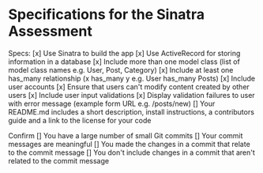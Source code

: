 # Specifications for the Sinatra Assessment

Specs:
[x] Use Sinatra to build the app
[x] Use ActiveRecord for storing information in a database
[x] Include more than one model class (list of model class names e.g. User, Post, Category)
[x] Include at least one has_many relationship (x has_many y e.g. User has_many Posts)
[x] Include user accounts
[x] Ensure that users can't modify content created by other users
[x] Include user input validations
[x] Display validation failures to user with error message (example form URL e.g. /posts/new)
[] Your README.md includes a short description, install instructions, a contributors guide and a link to the license for your code

Confirm
[] You have a large number of small Git commits
[] Your commit messages are meaningful
[] You made the changes in a commit that relate to the commit message
[] You don't include changes in a commit that aren't related to the commit message
